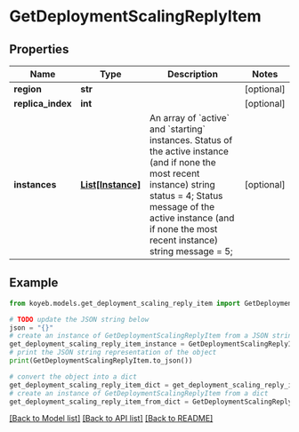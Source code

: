 # GetDeploymentScalingReplyItem


## Properties

Name | Type | Description | Notes
------------ | ------------- | ------------- | -------------
**region** | **str** |  | [optional] 
**replica_index** | **int** |  | [optional] 
**instances** | [**List[Instance]**](Instance.md) | An array of &#x60;active&#x60; and &#x60;starting&#x60; instances.  Status of the active instance (and if none the most recent instance)  string status &#x3D; 4;  Status message of the active instance (and if none the most recent instance)  string message &#x3D; 5; | [optional] 

## Example

```python
from koyeb.models.get_deployment_scaling_reply_item import GetDeploymentScalingReplyItem

# TODO update the JSON string below
json = "{}"
# create an instance of GetDeploymentScalingReplyItem from a JSON string
get_deployment_scaling_reply_item_instance = GetDeploymentScalingReplyItem.from_json(json)
# print the JSON string representation of the object
print(GetDeploymentScalingReplyItem.to_json())

# convert the object into a dict
get_deployment_scaling_reply_item_dict = get_deployment_scaling_reply_item_instance.to_dict()
# create an instance of GetDeploymentScalingReplyItem from a dict
get_deployment_scaling_reply_item_from_dict = GetDeploymentScalingReplyItem.from_dict(get_deployment_scaling_reply_item_dict)
```
[[Back to Model list]](../README.md#documentation-for-models) [[Back to API list]](../README.md#documentation-for-api-endpoints) [[Back to README]](../README.md)


